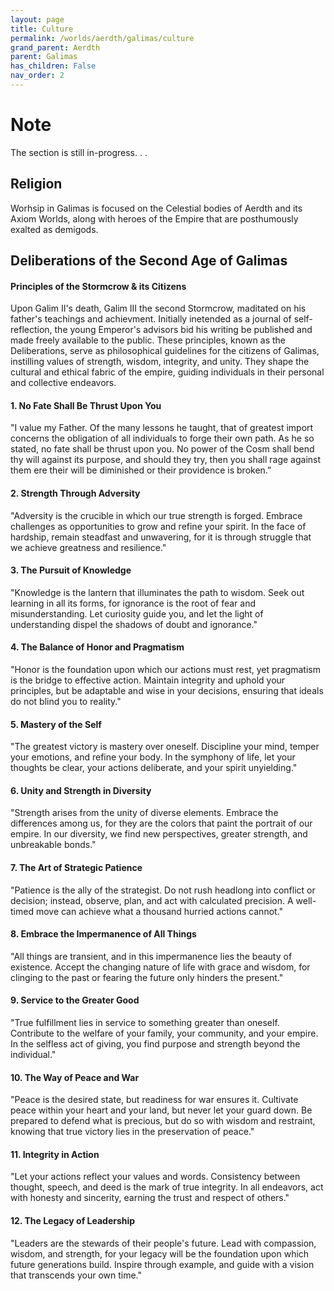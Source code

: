 ```yaml
---
layout: page
title: Culture
permalink: /worlds/aerdth/galimas/culture
grand_parent: Aerdth
parent: Galimas
has_children: False
nav_order: 2
---
```


# Note
The section is still in-progress. . .

## Religion
Worhsip in Galimas is focused on the Celestial bodies of Aerdth and its Axiom Worlds, along with heroes of the Empire that are posthumously exalted as demigods.

## Deliberations of the Second Age of Galimas
#### Principles of the Stormcrow & its Citizens

Upon Galim II's death, Galim III the second Stormcrow, maditated on his father's teachings and achievment.  Initially inetended as a journal of self-reflection, the young Emperor's advisors bid his writing be published and made freely available to the public.  These principles, known as the Deliberations, serve as philosophical guidelines for the citizens of Galimas, instilling values of strength, wisdom, integrity, and unity. They shape the cultural and ethical fabric of the empire, guiding individuals in their personal and collective endeavors.

#### **1. No Fate Shall Be Thrust Upon You**
"I value my Father. Of the many lessons he taught, that of greatest import concerns the obligation of all individuals to forge their own path. As he so stated, no fate shall be thrust upon you. No power of the Cosm shall bend thy will against its purpose, and should they try, then you shall rage against them ere their will be diminished or their providence is broken.”

#### **2. Strength Through Adversity**
"Adversity is the crucible in which our true strength is forged. Embrace challenges as opportunities to grow and refine your spirit. In the face of hardship, remain steadfast and unwavering, for it is through struggle that we achieve greatness and resilience."

#### **3. The Pursuit of Knowledge**
"Knowledge is the lantern that illuminates the path to wisdom. Seek out learning in all its forms, for ignorance is the root of fear and misunderstanding. Let curiosity guide you, and let the light of understanding dispel the shadows of doubt and ignorance."

#### **4. The Balance of Honor and Pragmatism**
"Honor is the foundation upon which our actions must rest, yet pragmatism is the bridge to effective action. Maintain integrity and uphold your principles, but be adaptable and wise in your decisions, ensuring that ideals do not blind you to reality."

#### **5. Mastery of the Self**
"The greatest victory is mastery over oneself. Discipline your mind, temper your emotions, and refine your body. In the symphony of life, let your thoughts be clear, your actions deliberate, and your spirit unyielding."

#### **6. Unity and Strength in Diversity**
"Strength arises from the unity of diverse elements. Embrace the differences among us, for they are the colors that paint the portrait of our empire. In our diversity, we find new perspectives, greater strength, and unbreakable bonds."

#### **7. The Art of Strategic Patience**
"Patience is the ally of the strategist. Do not rush headlong into conflict or decision; instead, observe, plan, and act with calculated precision. A well-timed move can achieve what a thousand hurried actions cannot."

#### **8. Embrace the Impermanence of All Things**
"All things are transient, and in this impermanence lies the beauty of existence. Accept the changing nature of life with grace and wisdom, for clinging to the past or fearing the future only hinders the present."

#### **9. Service to the Greater Good**
"True fulfillment lies in service to something greater than oneself. Contribute to the welfare of your family, your community, and your empire. In the selfless act of giving, you find purpose and strength beyond the individual."

#### **10. The Way of Peace and War**
"Peace is the desired state, but readiness for war ensures it. Cultivate peace within your heart and your land, but never let your guard down. Be prepared to defend what is precious, but do so with wisdom and restraint, knowing that true victory lies in the preservation of peace."

#### **11. Integrity in Action**
"Let your actions reflect your values and words. Consistency between thought, speech, and deed is the mark of true integrity. In all endeavors, act with honesty and sincerity, earning the trust and respect of others."

#### **12. The Legacy of Leadership**
"Leaders are the stewards of their people's future. Lead with compassion, wisdom, and strength, for your legacy will be the foundation upon which future generations build. Inspire through example, and guide with a vision that transcends your own time."
